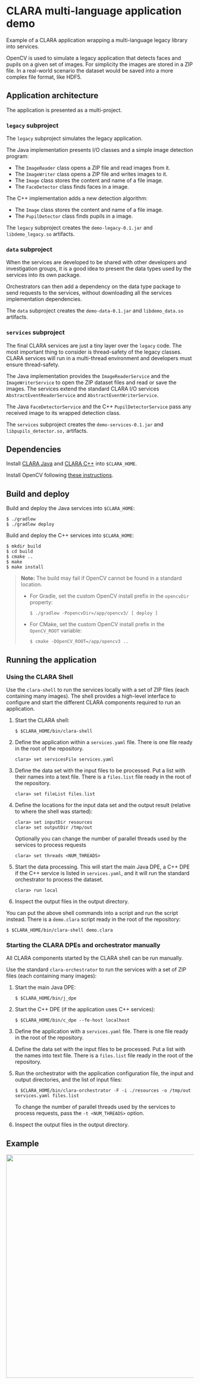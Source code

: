 # CLARA multi-language application demo

Example of a CLARA application wrapping a multi-language legacy library into services.

OpenCV is used to simulate a legacy application that detects faces and pupils
on a given set of images. For simplicity the images are stored in a ZIP file.
In a real-world scenario the dataset would be saved into a more
complex file format, like HDF5.


## Application architecture

The application is presented as a multi-project.

### `legacy` subproject

The `legacy` subproject simulates the legacy application.

The Java implementation presents I/O classes and a simple image detection
program:

  * The `ImageReader` class opens a ZIP file and read images from it.
  * The `ImageWriter` class opens a ZIP file and writes images to it.
  * The `Image` class stores the content and name of a file image.
  * The `FaceDetector` class finds faces in a image.

The C++ implementation adds a new detection algorithm:

  * The `Image` class stores the content and name of a file image.
  * The `PupilDetector` class finds pupils in a image.

The `legacy` subproject creates the `demo-legacy-0.1.jar` and
`libdemo_legacy.so` artifacts.

### `data` subproject

When the services are developed to be shared with other developers and
investigation groups, it is a good idea to present the data types used by the
services into its own package.

Orchestrators can then add a dependency on the data type package to send
requests to the services, without downloading all the services implementation
dependencies.

The `data` subproject creates the `demo-data-0.1.jar` and `libdemo_data.so`
artifacts.

### `services` subproject

The final CLARA services are just a tiny layer over the `legacy` code.
The most important thing to consider is thread-safety of the legacy classes.
CLARA services will run in a multi-thread environment and developers must
ensure thread-safety.

The Java implementation provides the `ImageReaderService` and the
`ImageWriterService` to open the ZIP dataset files and read or save the
images. The services extend the standard CLARA I/O services
`AbstractEventReaderService` and `AbstractEventWriterService`.

The Java `FaceDetectorService` and the C++ `PupilDetectorService` pass any
received image to its wrapped detection class.

The `services` subproject creates the `demo-services-0.1.jar` and
`libpupils_detector.so,` artifacts.


## Dependencies

Install [CLARA Java](https://github.com/JeffersonLab/clara-java#build-notes)
and [CLARA C++](https://github.com/JeffersonLab/clara-cpp#build-notes)
into `$CLARA_HOME`.

Install OpenCV following [these instructions][install-opencv-java].

[install-opencv-java]: http://opencv-java-tutorials.readthedocs.io/en/latest/01-installing-opencv-for-java.html


## Build and deploy

Build and deploy the Java services into `$CLARA_HOME`:

    $ ./gradlew
    $ ./gradlew deploy

Build and deploy the C++ services into `$CLARA_HOME`:

    $ mkdir build
    $ cd build
    $ cmake ..
    $ make
    $ make install

> **Note:**
> The build may fail if OpenCV cannot be found in a standard location.
>
> - For Gradle, set the custom OpenCV install prefix in the `opencvDir` property:
>
>       $ ./gradlew -PopencvDir=/app/opencv3/ [ deploy ]
>
> - For CMake, set the custom OpenCV install prefix in the `OpenCV_ROOT` variable:
>
>       $ cmake -DOpenCV_ROOT=/app/opencv3 ..

## Running the application

### Using the CLARA Shell

Use the `clara-shell` to run the services locally with a set of ZIP files
(each containing many images).
The shell provides a high-level interface to configure and start
the different CLARA components required to run an application.

 1. Start the CLARA shell:

        $ $CLARA_HOME/bin/clara-shell

 2. Define the application within a `services.yaml` file.
    There is one file ready in the root of the repository.

        clara> set servicesFile services.yaml

 3. Define the data set with the input files to be processed.
    Put a list with their names into a text file.
    There is a `files.list` file ready in the root of the repository.

        clara> set fileList files.list

 4. Define the locations for the input data set and the output result
    (relative to where the shell was started):

        clara> set inputDir resources
        clara> set outputDir /tmp/out

    Optionally you can change the number of parallel threads
    used by the services to process requests

        clara> set threads <NUM_THREADS>

 5. Start the data processing.
    This will start the main Java DPE,
    a C++ DPE if the C++ service is listed in `services.yaml`,
    and it will run the standard orchestrator to process the dataset.

        clara> run local

 6. Inspect the output files in the output directory.

You can put the above shell commands into a script and run the script instead.
There is a `demo.clara` script ready in the root of the repository:

    $ $CLARA_HOME/bin/clara-shell demo.clara

### Starting the CLARA DPEs and orchestrator manually

All CLARA components started by the CLARA shell can be run manually.

Use the standard `clara-orchestrator` to run the services with a set of ZIP
files (each containing many images):

 1. Start the main Java DPE:

        $ $CLARA_HOME/bin/j_dpe

 2. Start the C++ DPE (if the application uses C++ services):

        $ $CLARA_HOME/bin/c_dpe --fe-host localhost

 3. Define the application with a `services.yaml` file.
    There is one file ready in the root of the repository.

 4. Define the data set with the input files to be processed.
    Put a list with the names into text file.
    There is a `files.list` file ready in the root of the repository.

 5. Run the orchestrator with the application configuration file,
    the input and output directories, and the list of input files:

        $ $CLARA_HOME/bin/clara-orchestrator -F -i ./resources -o /tmp/out services.yaml files.list

    To change the number of parallel threads used by the services to process
    requests, pass the `-t <NUM_THREADS>` option.

 6. Inspect the output files in the output directory.


## Example

<a href="https://asciinema.org/a/VkSg1qWC7nAFpa8Wii3LeJ21r" target="_blank"><img src="https://asciinema.org/a/VkSg1qWC7nAFpa8Wii3LeJ21r.svg" width="600"/></a>
